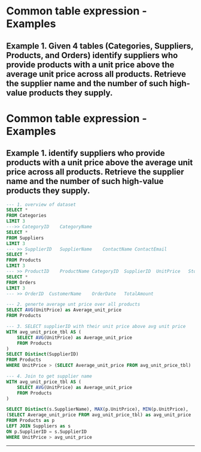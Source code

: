 # Common table expression - Examples

## Example 1. Given 4 tables (Categories, Suppliers, Products, and Orders) identify suppliers who provide products with a unit price above the average unit price across all products. Retrieve the supplier name and the number of such high-value products they supply.

# Common table expression - Examples

## Example 1. identify suppliers who provide products with a unit price above the average unit price across all products. Retrieve the supplier name and the number of such high-value products they supply.

```sql
--- 1. overview of dataset
SELECT *
FROM Categories
LIMIT 3
--->> CategoryID	CategoryName
SELECT *
FROM Suppliers
LIMIT 3
--- >> SupplierID	SupplierName	ContactName	ContactEmail
SELECT *
FROM Products
LIMIT 3
--- >> ProductID	ProductName	CategoryID	SupplierID	UnitPrice	StockQuantity
SELECT *
FROM Orders
LIMIT 3
--- >> OrderID	CustomerName	OrderDate	TotalAmount

--- 2. generte average unt price over all products
SELECT AVG(UnitPrice) as Average_unit_price
FROM Products

--- 3. SELECT supplierID with their unit price above avg unit price
WITH avg_unit_price_tbl AS (
    SELECT AVG(UnitPrice) as Average_unit_price
    FROM Products
)
SELECT Distinct(SupplierID)
FROM Products
WHERE UnitPrice > (SELECT Average_unit_price FROM avg_unit_price_tbl)

--- 4. Join to get supplier name
WITH avg_unit_price_tbl AS (
    SELECT AVG(UnitPrice) as Average_unit_price
    FROM Products
)

SELECT Distinct(s.SupplierName), MAX(p.UnitPrice), MIN(p.UnitPrice), 
(SELECT Average_unit_price FROM avg_unit_price_tbl) as avg_unit_price
FROM Products as p
LEFT JOIN Suppliers as s
ON p.SupplierID = s.SupplierID
WHERE UnitPrice > avg_unit_price
```

---


